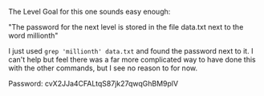 The Level Goal for this one sounds easy enough:

"The password for the next level is stored in the file data.txt next to the word millionth"

I just used `grep 'millionth' data.txt` and found the password next to it. I can't help but feel there was a far more complicated way to have done this with the other commands, but I see no reason to for now.

Password: cvX2JJa4CFALtqS87jk27qwqGhBM9plV
